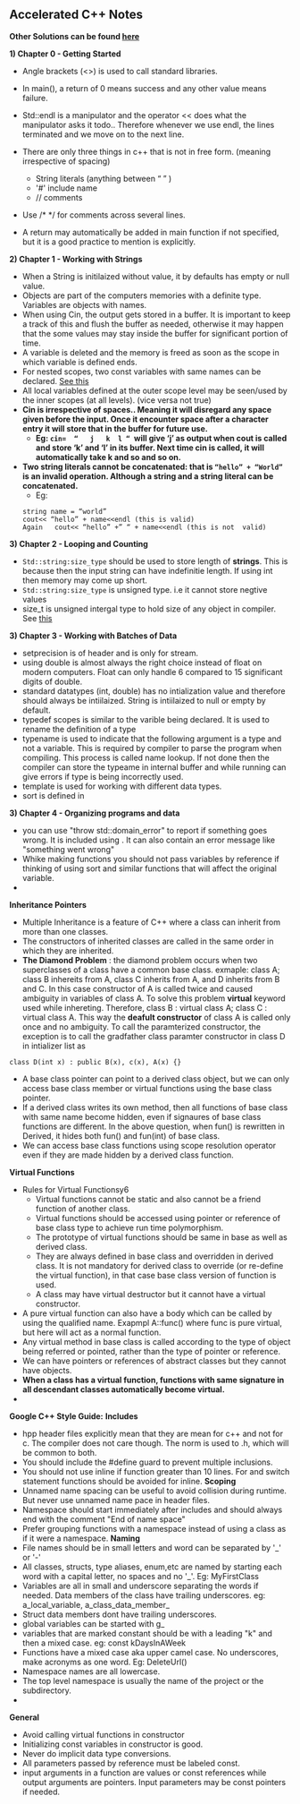 ## Accelerated C++ Notes

**Other Solutions can be found [here](http://mathalope.co.uk/accelerated-c-solutions/)**

**1) Chapter 0 - Getting Started**



*   Angle brackets (<>) is used to call standard libraries.
*   In main(), a return of 0 means success and any other value means failure. 
*   Std::endl is a manipulator and the operator << does what the manipulator asks it todo.. Therefore whenever we use endl, the lines terminated and we move on to the next line. 
*   There are only three things in c++ that is not in free form. (meaning irrespective of spacing)
    *   String literals (anything between “ ” )
    *   '#' include name
    *   // comments

* Use /*     */ for comments across several lines.
*   A return may automatically be added in main function if not specified, but it is a good practice to mention is explicitly.

**2) Chapter 1 - Working with Strings**
* When a String is initilaized without value, it by defaults has empty or null value. 
*   Objects are part of the computers memories with a definite type. Variables are objects with names. 
*   When using Cin, the output gets stored in a buffer. It is important to keep a track of this and flush the buffer as needed, otherwise it may happen that the some values may stay inside the buffer for significant portion of time. 
*   A variable is deleted and the memory is freed as soon as the scope in which variable is defined ends. 
*   For nested scopes, two const variables with same names can be declared. [See this](http://mathalope.co.uk/2014/06/21/accelerated-c-solution-to-exercise-1-4/)
*   All local variables defined at the outer scope level may be seen/used by the inner scopes (at all levels). (vice versa not true)
*   **Cin is irrespective of spaces.. Meaning it will disregard any space given before the  input. Once it encounter space after a character entry it will store that in the buffer for future use.**
    *   **Eg: ```cin=  “   j   k  l “ ```will give ‘j’ as output when cout is called  and store ‘k’ and ‘l’ in its buffer. Next time cin is called, it will automatically take k and so and so on.**
*   **Two string literals cannot be concatenated: that is ```“hello” + “World” ```is an invalid operation. Although a string and a string literal can be concatenated.**
    *   Eg:
    ```
    string name = “world”
	cout<< “hello” + name<<endl (this is valid)
    Again   cout<< “hello” +” “ + name<<endl (this is not  valid)
    ```
**3) Chapter 2 - Looping and Counting**
*   ```Std::string:size_type``` should be used to store length of **strings**. This is because then the input string can have indefinitie length. If using int then memory may come up short. 
* ```Std::string:size_type``` is unsigned type. i.e it cannot store negtive values
* size_t is unsigned intergal type to hold size of any object in compiler. See [this](https://www.geeksforgeeks.org/size_t-data-type-c-language/)

**3) Chapter 3 - Working with Batches of Data**
* setprecision is of header <iomanip> and is only for stream.
* using double is almost always the right choice instead of float on modern computers. Float can only handle 6 compared to 15 significant digits of double.
* standard datatypes (int, double) has no intialization value and therefore should always be intiilaized. String is intiilaized to null or empty by default.
* typedef scopes is similar to the varible being declared. It is used to rename the definition of a type
* typename is used to indicate that the following argument is a type and not a variable. This is required by compiler to parse the program when compiling. This process is called name lookup. If not done then the compiler can store the typeame in internal buffer and while running can give errors if type is being incorrectly used. 
* template is used for working with different data types.
* sort is defined in <algorithm>

**3) Chapter 4 - Organizing programs and data**
* you can use "throw std::domain_error" to report if something goes wrong. It is included using <stdexcept>. It can also contain an error message like "something went wrong"
* Whike making functions you should not pass variables by reference if thinking of using sort and similar functions that will affect the original variable.
* 

**Inheritance Pointers**
* Multiple Inheritance is a feature of C++ where a class can inherit from more than one classes.
* The constructors of inherited classes are called in the same order in which they are inherited.
* **The Diamond Problem** : the diamond problem occurs when two superclasses of a class have a common base class. exmaple: class A; class B inhereits from A, class C inherits from A, and D inherits from B and C. In this case constructor of A is called twice and caused ambiguity in variables of class A. To solve this problem **virtual** keyword used while inhereting. Therefore, class B : virtual class A; class C : virtual class A. This way the **deafult constructor** of class A is called only once and no ambiguity. To call the paramterized constructor, the exception is to call the gradfather class paramter constructor in class D in intializer list as
```
class D(int x) : public B(x), c(x), A(x) {}
```
* A base class pointer can point to a derived class object, but we can only access base class member or virtual functions using the base class pointer.
* If a derived class writes its own method, then all functions of base class with same name become hidden, even if signaures of base class functions are different. In the above question, when fun() is rewritten in Derived, it hides both fun() and fun(int) of base class.
* We can access base class functions using scope resolution operator even if they are made hidden by a derived class function.

**Virtual Functions**
* Rules for Virtual Functionsy6
    *    Virtual functions cannot be static and also cannot be a friend function of another class.
    * Virtual functions should be accessed using pointer or reference of base class type to achieve run time     polymorphism.
    * The prototype of virtual functions should be same in base as well as derived class.
    * They are always defined in base class and overridden in derived class. It is not mandatory for derived class to override (or re-define the virtual function), in that case base class version of function is used.
    * A class may have virtual destructor but it cannot have a virtual constructor.
* A pure virtual function can also have a body which can be called by using the qualified name. Exapmpl A::func() where func is pure virtual, but here will act as a normal function.
* Any virtual method in base class is called according to the type of object being referred or pointed, rather than the type of pointer or reference. 
*  We can have pointers or references of abstract classes but they cannot have objects.
*  **When a class has a virtual function, functions with same signature in all descendant classes automatically become virtual.**
*  


**Google C++ Style Guide:**
**Includes**
* hpp header files explicitly mean that they are mean for c++ and not for c. The compiler does not care though. The norm is used to .h, which will be common to both.
* You should include the #define guard to prevent multiple inclusions.
* You should not use inline if function greater than 10 lines. For and switch statement functions should be avoided for inline. 
**Scoping**
* Unnamed name spacing can be useful to avoid collision during runtime. But never use unnamed name pace in header files. 
* Namespace should start immediately after includes and should always end with the comment "End of name space"
* Prefer grouping functions with a namespace instead of using a class as if it were a namespace.
**Naming**
* File names should be in small letters and word can be separated by '_' or '-'
* All classes, structs, type aliases, enum,etc are named by starting each word with a capital letter, no spaces and no '_'. Eg: MyFirstClass
* Variables are all in small and underscore separating the words if needed. Data members of the class have trailing underscores. eg: a_local_variable, a_class_data_member_
* Struct data members dont have trailing underscores.
* global variables can be started with g_
* variables that are marked constant should be with a leading "k" and then a mixed case. eg: const kDaysInAWeek
* Functions have a mixed case aka upper camel case. No underscores, make acronyms as one word. Eg: DeleteUrl()
* Namespace names are all lowercase. 
* The top level namespace is usually the name of the project or the subdirectory.
*
**General**
* Avoid calling virtual functions in constructor
* Initializing const variables in constructor is good. 
* Never do implicit data type conversions. 
* All parameters passed by reference must be labeled const.
* input arguments in a function are values or const references while output arguments are pointers. Input parameters may be const pointers if needed.
